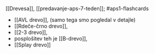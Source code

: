 [[Drevesa]], [[predavanje-aps-7-teden]]; #aps1-flashcards 

- [[AVL drevo]], (samo tega smo pogledal v detajle)
- [[Rdeče-črno drevo]],
- [[2-3 drevo]],
- posplošitev teh je [[B-drevo]],
- [[Splay drevo]]
